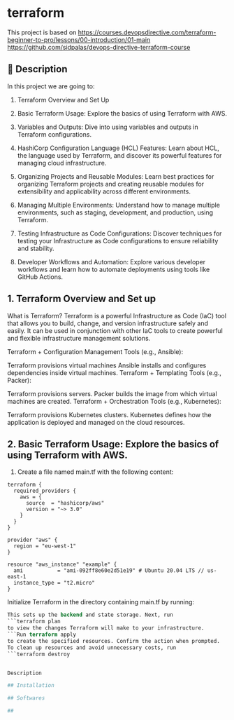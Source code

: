 # terraform

This project is based on https://courses.devopsdirective.com/terraform-beginner-to-pro/lessons/00-introduction/01-main
https://github.com/sidpalas/devops-directive-terraform-course

## 📖 Description
In this project we are going to:

1. Terraform Overview and Set Up

2. Basic Terraform Usage: Explore the basics of using Terraform with AWS.

3. Variables and Outputs: Dive into using variables and outputs in Terraform configurations.

4. HashiCorp Configuration Language (HCL) Features: Learn about HCL, the language used by Terraform, and discover its powerful features for managing cloud infrastructure.

5. Organizing Projects and Reusable Modules: Learn best practices for organizing Terraform projects and creating reusable modules for extensibility and applicability across different environments.

6. Managing Multiple Environments: Understand how to manage multiple environments, such as staging, development, and production, using Terraform.

7. Testing Infrastructure as Code Configurations: Discover techniques for testing your Infrastructure as Code configurations to ensure reliability and stability.

8. Developer Workflows and Automation: Explore various developer workflows and learn how to automate deployments using tools like GitHub Actions.

## 1. Terraform Overview and Set up
What is Terraform? Terraform is a powerful Infrastructure as Code (IaC) tool that allows you to build, change, and version infrastructure safely and easily. It can be used in conjunction with other IaC tools to create powerful and flexible infrastructure management solutions.

Terraform + Configuration Management Tools (e.g., Ansible):

Terraform provisions virtual machines
Ansible installs and configures dependencies inside virtual machines.
Terraform + Templating Tools (e.g., Packer):

Terraform provisions servers.
Packer builds the image from which virtual machines are created.
Terraform + Orchestration Tools (e.g., Kubernetes):

Terraform provisions Kubernetes clusters.
Kubernetes defines how the application is deployed and managed on the cloud resources.

## 2. Basic Terraform Usage: Explore the basics of using Terraform with AWS.

1. Create a file named main.tf with the following content:

```
terraform {
  required_providers {
    aws = {
      source  = "hashicorp/aws"
      version = "~> 3.0"
    }
  }
}

provider "aws" {
  region = "eu-west-1"
}

resource "aws_instance" "example" {
  ami           = "ami-092ff8e60e2d51e19" # Ubuntu 20.04 LTS // us-east-1
  instance_type = "t2.micro"
}
```

Initialize Terraform in the directory containing main.tf by running:
```terraform init
This sets up the backend and state storage. Next, run
```terraform plan
to view the changes Terraform will make to your infrastructure.
```Run terraform apply
to create the specified resources. Confirm the action when prompted.
To clean up resources and avoid unnecessary costs, run
```terraform destroy


Description

## Installation

## Softwares

##
